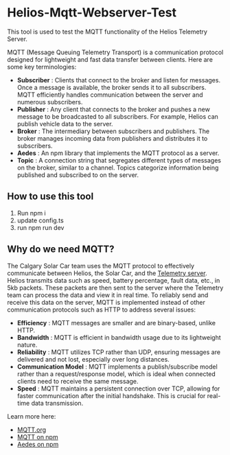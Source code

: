 # Helios-Mqtt-Webserver-Test

This tool is used to test the MQTT functionality of the Helios Telemetry Server.

MQTT (Message Queuing Telemetry Transport) is a communication protocol designed for lightweight and fast data transfer between clients. Here are some key terminologies:

- **Subscriber** : Clients that connect to the broker and listen for messages. Once a message is available, the broker sends it to all subscribers. MQTT efficiently handles communication between the server and numerous subscribers.
- **Publisher** : Any client that connects to the broker and pushes a new message to be broadcasted to all subscribers. For example, Helios can publish vehicle data to the server.
- **Broker** : The intermediary between subscribers and publishers. The broker manages incoming data from publishers and distributes it to subscribers.
- **Aedes** : An npm library that implements the MQTT protocol as a server.
- **Topic** : A connection string that segregates different types of messages on the broker, similar to a channel. Topics categorize information being published and subscribed to on the server.

## How to use this tool

1. Run npm i
2. update config.ts
3. run npm run dev

## Why do we need MQTT?

The Calgary Solar Car team uses the MQTT protocol to effectively communicate between Helios, the Solar Car, and the [Telemetry server](https://github.com/UCSolarCarTeam/Helios-Telemetry). Helios transmits data such as speed, battery percentage, fault data, etc., in 5kb packets. These packets are then sent to the server where the Telemetry team can process the data and view it in real time. To reliably send and receive this data on the server, MQTT is implemented instead of other communication protocols such as HTTP to address several issues:

- **Efficiency** : MQTT messages are smaller and are binary-based, unlike HTTP.
- **Bandwidth** : MQTT is efficient in bandwidth usage due to its lightweight nature.
- **Reliability** : MQTT utilizes TCP rather than UDP, ensuring messages are delivered and not lost, especially over long distances.
- **Communication Model** : MQTT implements a publish/subscribe model rather than a request/response model, which is ideal when connected clients need to receive the same message.
- **Speed** : MQTT maintains a persistent connection over TCP, allowing for faster communication after the initial handshake. This is crucial for real-time data transmission.

Learn more here:

- [MQTT.org](https://mqtt.org/)
- [MQTT on npm](https://www.npmjs.com/package/mqtt)
- [Aedes on npm](https://www.npmjs.com/package/aedes)
